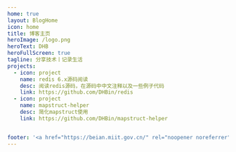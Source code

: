 ```yaml
---
home: true
layout: BlogHome
icon: home
title: 博客主页
heroImage: /logo.png
heroText: DHB
heroFullScreen: true
tagline: 分享技术丨记录生活
projects:
  - icon: project
    name: redis 6.x源码阅读
    desc: 阅读redis源码，在源码中中文注释以及一些例子代码
    link: https://github.com/DHBin/redis
  - icon: project
    name: mapstruct-helper
    desc: 简化mapstruct使用
    link: https://github.com/DHBin/mapstruct-helper


footer: '<a href="https://beian.miit.gov.cn/" rel="noopener noreferrer" target="_blank">粤ICP备2021046732号</a>'
---
```


